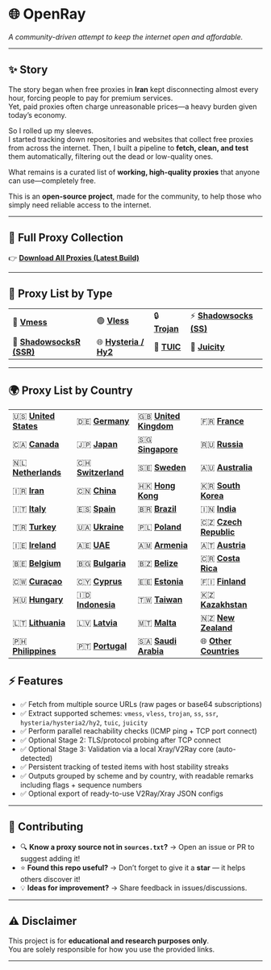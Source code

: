 # 🌐 OpenRay

*A community-driven attempt to keep the internet open and affordable.*

---

## ✨ Story

The story began when free proxies in **Iran** kept disconnecting almost every hour, forcing people to pay for premium services.  
Yet, paid proxies often charge unreasonable prices—a heavy burden given today’s economy.

So I rolled up my sleeves.  
I started tracking down repositories and websites that collect free proxies from across the internet. Then, I built a pipeline to **fetch, clean, and test** them automatically, filtering out the dead or low-quality ones.  

What remains is a curated list of **working, high-quality proxies** that anyone can use—completely free.

This is an **open-source project**, made for the community, to help those who simply need reliable access to the internet.

---


## 🔗 Full Proxy Collection

👉 [**Download All Proxies (Latest Build)**](https://raw.githubusercontent.com/sakha1370/OpenRay/refs/heads/main/output/all_valid_proxies.txt)


---

## 📑 Proxy List by Type

| | | | |
|---|---|---|---|
| 🔵 [**Vmess**](https://raw.githubusercontent.com/sakha1370/OpenRay/refs/heads/main/output/kind/vmess.txt) | 🟢 [**Vless**](https://raw.githubusercontent.com/sakha1370/OpenRay/refs/heads/main/output/kind/vless.txt) | 🔒 [**Trojan**](https://raw.githubusercontent.com/sakha1370/OpenRay/refs/heads/main/output/kind/trojan.txt) | ⚡ [**Shadowsocks (SS)**](https://raw.githubusercontent.com/sakha1370/OpenRay/refs/heads/main/output/kind/ss.txt) |
| 🔑 [**ShadowsocksR (SSR)**](https://raw.githubusercontent.com/sakha1370/OpenRay/refs/heads/main/output/kind/ssr.txt) | 🌐 [**Hysteria / Hy2**](https://raw.githubusercontent.com/sakha1370/OpenRay/refs/heads/main/output/kind/hysteria.txt) | 🚀 [**TUIC**](https://raw.githubusercontent.com/sakha1370/OpenRay/refs/heads/main/output/kind/tuic.txt) | 🧃 [**Juicity**](https://raw.githubusercontent.com/sakha1370/OpenRay/refs/heads/main/output/kind/juicity.txt) |

---

## 🌍 Proxy List by Country

| | | | |
|---|---|---|---|
| 🇺🇸 [**United States**](https://raw.githubusercontent.com/sakha1370/OpenRay/refs/heads/main/output/countery/US.txt) | 🇩🇪 [**Germany**](https://raw.githubusercontent.com/sakha1370/OpenRay/refs/heads/main/output/countery/DE.txt) | 🇬🇧 [**United Kingdom**](https://raw.githubusercontent.com/sakha1370/OpenRay/refs/heads/main/output/countery/GB.txt) | 🇫🇷 [**France**](https://raw.githubusercontent.com/sakha1370/OpenRay/refs/heads/main/output/countery/FR.txt) |
| 🇨🇦 [**Canada**](https://raw.githubusercontent.com/sakha1370/OpenRay/refs/heads/main/output/countery/CA.txt) | 🇯🇵 [**Japan**](https://raw.githubusercontent.com/sakha1370/OpenRay/refs/heads/main/output/countery/JP.txt) | 🇸🇬 [**Singapore**](https://raw.githubusercontent.com/sakha1370/OpenRay/refs/heads/main/output/countery/SG.txt) | 🇷🇺 [**Russia**](https://raw.githubusercontent.com/sakha1370/OpenRay/refs/heads/main/output/countery/RU.txt) |
| 🇳🇱 [**Netherlands**](https://raw.githubusercontent.com/sakha1370/OpenRay/refs/heads/main/output/countery/NL.txt) | 🇨🇭 [**Switzerland**](https://raw.githubusercontent.com/sakha1370/OpenRay/refs/heads/main/output/countery/CH.txt) | 🇸🇪 [**Sweden**](https://raw.githubusercontent.com/sakha1370/OpenRay/refs/heads/main/output/countery/SE.txt) | 🇦🇺 [**Australia**](https://raw.githubusercontent.com/sakha1370/OpenRay/refs/heads/main/output/countery/AU.txt) |
| 🇮🇷 [**Iran**](https://raw.githubusercontent.com/sakha1370/OpenRay/refs/heads/main/output/countery/IR.txt) | 🇨🇳 [**China**](https://raw.githubusercontent.com/sakha1370/OpenRay/refs/heads/main/output/countery/CN.txt) | 🇭🇰 [**Hong Kong**](https://raw.githubusercontent.com/sakha1370/OpenRay/refs/heads/main/output/countery/HK.txt) | 🇰🇷 [**South Korea**](https://raw.githubusercontent.com/sakha1370/OpenRay/refs/heads/main/output/countery/KR.txt) |
| 🇮🇹 [**Italy**](https://raw.githubusercontent.com/sakha1370/OpenRay/refs/heads/main/output/countery/IT.txt) | 🇪🇸 [**Spain**](https://raw.githubusercontent.com/sakha1370/OpenRay/refs/heads/main/output/countery/ES.txt) | 🇧🇷 [**Brazil**](https://raw.githubusercontent.com/sakha1370/OpenRay/refs/heads/main/output/countery/BR.txt) | 🇮🇳 [**India**](https://raw.githubusercontent.com/sakha1370/OpenRay/refs/heads/main/output/countery/IN.txt) |
| 🇹🇷 [**Turkey**](https://raw.githubusercontent.com/sakha1370/OpenRay/refs/heads/main/output/countery/TR.txt) | 🇺🇦 [**Ukraine**](https://raw.githubusercontent.com/sakha1370/OpenRay/refs/heads/main/output/countery/UA.txt) | 🇵🇱 [**Poland**](https://raw.githubusercontent.com/sakha1370/OpenRay/refs/heads/main/output/countery/PL.txt) | 🇨🇿 [**Czech Republic**](https://raw.githubusercontent.com/sakha1370/OpenRay/refs/heads/main/output/countery/CZ.txt) |
| 🇮🇪 [**Ireland**](https://raw.githubusercontent.com/sakha1370/OpenRay/refs/heads/main/output/countery/IE.txt) | 🇦🇪 [**UAE**](https://raw.githubusercontent.com/sakha1370/OpenRay/refs/heads/main/output/countery/AE.txt) | 🇦🇲 [**Armenia**](https://raw.githubusercontent.com/sakha1370/OpenRay/refs/heads/main/output/countery/AM.txt) | 🇦🇹 [**Austria**](https://raw.githubusercontent.com/sakha1370/OpenRay/refs/heads/main/output/countery/AT.txt) |
| 🇧🇪 [**Belgium**](https://raw.githubusercontent.com/sakha1370/OpenRay/refs/heads/main/output/countery/BE.txt) | 🇧🇬 [**Bulgaria**](https://raw.githubusercontent.com/sakha1370/OpenRay/refs/heads/main/output/countery/BG.txt) | 🇧🇿 [**Belize**](https://raw.githubusercontent.com/sakha1370/OpenRay/refs/heads/main/output/countery/BZ.txt) | 🇨🇷 [**Costa Rica**](https://raw.githubusercontent.com/sakha1370/OpenRay/refs/heads/main/output/countery/CR.txt) |
| 🇨🇼 [**Curaçao**](https://raw.githubusercontent.com/sakha1370/OpenRay/refs/heads/main/output/countery/CW.txt) | 🇨🇾 [**Cyprus**](https://raw.githubusercontent.com/sakha1370/OpenRay/refs/heads/main/output/countery/CY.txt) | 🇪🇪 [**Estonia**](https://raw.githubusercontent.com/sakha1370/OpenRay/refs/heads/main/output/countery/EE.txt) | 🇫🇮 [**Finland**](https://raw.githubusercontent.com/sakha1370/OpenRay/refs/heads/main/output/countery/FI.txt) |
| 🇭🇺 [**Hungary**](https://raw.githubusercontent.com/sakha1370/OpenRay/refs/heads/main/output/countery/HU.txt) | 🇮🇩 [**Indonesia**](https://raw.githubusercontent.com/sakha1370/OpenRay/refs/heads/main/output/countery/ID.txt) | 🇹🇼 [**Taiwan**](https://raw.githubusercontent.com/sakha1370/OpenRay/refs/heads/main/output/countery/TW.txt) | 🇰🇿 [**Kazakhstan**](https://raw.githubusercontent.com/sakha1370/OpenRay/refs/heads/main/output/countery/KZ.txt) |
| 🇱🇹 [**Lithuania**](https://raw.githubusercontent.com/sakha1370/OpenRay/refs/heads/main/output/countery/LT.txt) | 🇱🇻 [**Latvia**](https://raw.githubusercontent.com/sakha1370/OpenRay/refs/heads/main/output/countery/LV.txt) | 🇲🇹 [**Malta**](https://raw.githubusercontent.com/sakha1370/OpenRay/refs/heads/main/output/countery/MT.txt) | 🇳🇿 [**New Zealand**](https://raw.githubusercontent.com/sakha1370/OpenRay/refs/heads/main/output/countery/NZ.txt) |
| 🇵🇭 [**Philippines**](https://raw.githubusercontent.com/sakha1370/OpenRay/refs/heads/main/output/countery/PH.txt) | 🇵🇹 [**Portugal**](https://raw.githubusercontent.com/sakha1370/OpenRay/refs/heads/main/output/countery/PT.txt) | 🇸🇦 [**Saudi Arabia**](https://raw.githubusercontent.com/sakha1370/OpenRay/refs/heads/main/output/countery/SA.txt) | 🌐 [**Other Countries**](https://raw.githubusercontent.com/sakha1370/OpenRay/refs/heads/main/output/countery/XX.txt) |


## ⚡ Features

- ✅ Fetch from multiple source URLs (raw pages or base64 subscriptions)  
- ✅ Extract supported schemes: `vmess`, `vless`, `trojan`, `ss`, `ssr`, `hysteria/hysteria2/hy2`, `tuic`, `juicity`  
- ✅ Perform parallel reachability checks (ICMP ping + TCP port connect)  
- ✅ Optional Stage 2: TLS/protocol probing after TCP connect  
- ✅ Optional Stage 3: Validation via a local Xray/V2Ray core (auto-detected)  
- ✅ Persistent tracking of tested items with host stability streaks  
- ✅ Outputs grouped by scheme and by country, with readable remarks including flags + sequence numbers  
- ✅ Optional export of ready-to-use V2Ray/Xray JSON configs  

---

## 🤝 Contributing

- 🔍 **Know a proxy source not in `sources.txt`?** → Open an issue or PR to suggest adding it!  
- ⭐ **Found this repo useful?** → Don’t forget to give it a **star** — it helps others discover it!  
- 💡 **Ideas for improvement?** → Share feedback in issues/discussions.  

---

## ⚠️ Disclaimer

This project is for **educational and research purposes only**.  
You are solely responsible for how you use the provided links.

---
